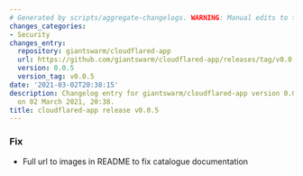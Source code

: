 ```yaml
---
# Generated by scripts/aggregate-changelogs. WARNING: Manual edits to this files will be overwritten.
changes_categories:
- Security
changes_entry:
  repository: giantswarm/cloudflared-app
  url: https://github.com/giantswarm/cloudflared-app/releases/tag/v0.0.5
  version: 0.0.5
  version_tag: v0.0.5
date: '2021-03-02T20:38:15'
description: Changelog entry for giantswarm/cloudflared-app version 0.0.5, published
  on 02 March 2021, 20:38.
title: cloudflared-app release v0.0.5
---
```


### Fix

- Full url to images in README to fix catalogue documentation
